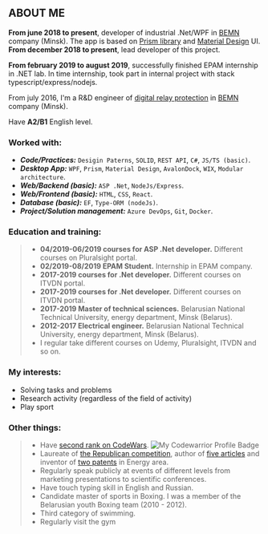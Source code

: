 ## ABOUT ME

**From june 2018 to present**, developer of industrial .Net/WPF in [BEMN](http://www.bemn.by) company (Minsk). The app is based on [Prism library](http://prismlibrary.github.io/) and [Material Design](http://materialdesigninxaml.net/) UI. **From december 2018 to present**, lead developer of this project. 

**From february 2019 to august 2019**, successfully finished EPAM internship in .NET lab. In time internship, took part in internal project with stack typescript/express/nodejs.

From july 2016, I'm a R&D engineer of [digital relay protection](https://en.wikipedia.org/wiki/Digital_protective_relay) in [BEMN](http://www.bemn.by) company (Minsk).

Have **A2/B1** English level.

### Worked with:
- ***Code/Practices:*** `Desigin Paterns`, `SOLID`, `REST API`, `C#`, `JS/TS (basic)`.
- ***Desktop App:*** `WPF`, `Prism`, `Material Design`, `AvalonDock`, `WIX`, `Modular architecture`.
- ***Web/Backend (basic):*** `ASP .Net`, `NodeJs/Express`.
- ***Web/Frontend (basic):*** `HTML`, `CSS`, `React`.
- ***Database (basic):*** `EF`, `Type-ORM (nodeJs)`.
- ***Project/Solution management:*** `Azure DevOps`, `Git`, `Docker`.

### Education and training:

> - **04/2019-06/2019 courses for ASP .Net developer.** Different courses on Pluralsight portal. 
> - **02/2019-08/2019 EPAM Student.** Internship in EPAM company.
> - **2017-2019 courses for .Net developer.** Different courses on ITVDN portal.
> - **2017-2019 courses for .Net developer.** Different courses on ITVDN portal.
> - **2017-2019 Master of technical sciences.** Belarusian National Technical University, energy department, Minsk (Belarus).
> - **2012-2017 Electrical engineer.** Belarusian National Technical University, energy department, Minsk (Belarus).
> - I regular take different courses on Udemy, Pluralsight, ITVDN and so on.

### My interests:

- Solving tasks and problems
- Research activity (regardless of the field of activity)
- Play sport

### Other things:

> - Have [second rank on CodeWars](https://www.codewars.com/users/VladKachenya). ![My Codewarrior Profile Badge](https://www.codewars.com/users/VladKachenya/badges/small)
> - Laureate of [the Republican competition](http://www.sws.bsu.by/%D0%A0%D0%B5%D0%B7%D1%83%D0%BB%D1%8C%D1%82%D0%B0%D1%82%D1%8B%20%D0%BF%D0%BE%20%D0%B2%D1%83%D0%B7%D0%B0%D0%BC-%D1%81%D0%B5%D0%BA%D1%86-%D0%BA%D0%B0%D1%82%D0%B5%D0%B3(%D0%B0%D0%B2%D1%82%D0%BE%D1%80%D1%8B_%D1%80%D1%83%D0%BA%D0%BE%D0%B2_%D1%80%D0%B0%D0%B1%D0%BE%D1%82%D0%B0)%D0%B4%D0%BB%D1%8F%20%D1%81%D0%B0%D0%B9%D1%82%D0%B0.pdf), author of [five articles](https://www.scopus.com/authid/detail.uri?authorId=57199259310) and inventor of [two patents](https://www.eapo.org/ru/search.html?search_string=%D0%9A%D0%B0%D1%87%D0%B5%D0%BD%D1%8F) in Energy area.
> - Regularly speak publicly at events of different levels from marketing presentations to scientific conferences.
> - Have touch typing skill in English and Russian.
> - Candidate master of sports in Boxing. I was a member of the Belarusian youth Boxing team (2010 - 2012).
> - Third category of swimming.
> - Regularly visit the gym
